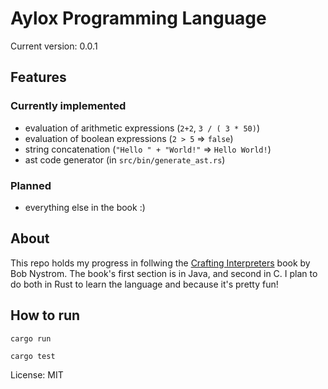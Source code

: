 # Aylox Programming Language 

Current version: 0.0.1


## Features

### Currently implemented

- evaluation of arithmetic expressions (`2+2`, `3 / ( 3 * 50)`)
- evaluation of boolean expressions (`2 > 5` => `false`)
- string concatenation (`"Hello " + "World!"` => `Hello World!`)
- ast code generator (in `src/bin/generate_ast.rs`)

### Planned

- everything else in the book :)

## About

This repo holds my progress in follwing the [Crafting Interpreters](https://craftinginterpreters.com/) book by Bob Nystrom. The book's first section is in Java, and second in C. I plan to do both in Rust to learn the language and because it's pretty fun!

## How to run

`cargo run`

`cargo test`

License: MIT

